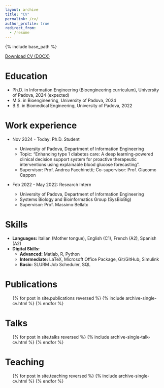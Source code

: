 ```yaml
---
layout: archive
title: "CV"
permalink: /cv/
author_profile: true
redirect_from:
  - /resume
---
```


{% include base_path %}

<p><a href="/CV_Calzavara.docx" download>Download CV (DOCX)</a></p>

<!-- <p align="center">
  <img src="/images/Elegant_pic.png" alt="Andrea Calzavara" style="width:200px; border-radius:50%;" />
</p>

**Andrea Calzavara**  
*Ph.D. Student in Bioengineering*

- Email: [andrea.calzavara.11@phd.unipd.it](mailto:andrea.calzavara.11@phd.unipd.it)  
- Phone: [+39 3420450701](tel:+393420450701)  
- Website: [https://calza3000.github.io](https://calza3000.github.io)  
- Location: Padova, PD, IT  
- Profiles: [Google Scholar](https://scholar.google.com/citations?hl=en&authuser=1&user=X7N54J0AAAAJ) · [ORCID](https://orcid.org/0009-0009-2265-9053) · [Scopus](https://www.scopus.com/authid/detail.uri?authorId=58682454100) · [GitHub](https://github.com/calza3000) · [LinkedIn](https://www.linkedin.com/in/andrea-calzavara-8a4847274/) -->

<!-- Summary
======
Ph.D. student at the University of Padova focusing on explainable deep learning decision support systems for type 1 diabetes care. -->

Education
======
* Ph.D. in Information Engineering (Bioengineering curriculum), University of Padova, 2024 (expected)
* M.S. in Bioengineering, University of Padova, 2024
* B.S. in Biomedical Engineering, University of Padova, 2022

Work experience
======
* Nov 2024 - Today: Ph.D. Student
  * University of Padova, Department of Information Engineering
  * Topic: “Enhancing type 1 diabetes care: A deep learning-powered clinical decision support system for proactive therapeutic interventions using explainable blood glucose forecasting”.
  * Supervisor: Prof. Andrea Facchinetti; Co-supervisor: Prof. Giacomo Cappon

* Feb 2022 - May 2022: Research Intern
  * University of Padova, Department of Information Engineering
  * Systems Biology and Bioinformatics Group (SysBioBig)
  * Supervisor: Prof. Massimo Bellato

Skills
======
* **Languages:** Italian (Mother tongue), English (C1), French (A2), Spanish (A2)
* **Digital Skills:**
  * **Advanced:** Matlab, R, Python
  * **Intermediate:** LaTeX, Microsoft Office Package, Git/GitHub, Simulink
  * **Basic:** SLURM Job Scheduler, SQL

Publications
======
  <ul>{% for post in site.publications reversed %}
    {% include archive-single-cv.html %}
  {% endfor %}</ul>
  
Talks
======
  <ul>{% for post in site.talks reversed %}
    {% include archive-single-talk-cv.html  %}
  {% endfor %}</ul>
  
Teaching
======
  <ul>{% for post in site.teaching reversed %}
    {% include archive-single-cv.html %}
  {% endfor %}</ul>

